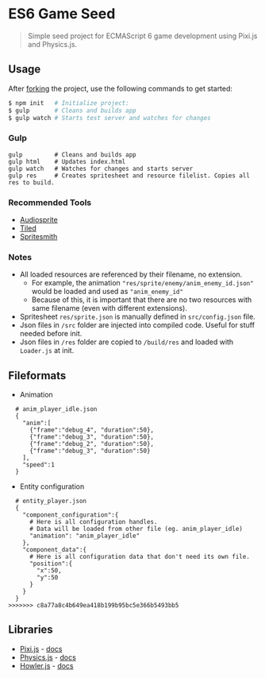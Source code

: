 # ES6 Game Seed #
> Simple seed project for ECMAScript 6 game development using Pixi.js and Physics.js.

## Usage ##

After [forking](https://guides.github.com/activities/forking/) the project, use the following commands to get started:

``` Bash
$ npm init   # Initialize project:
$ gulp       # Cleans and builds app
$ gulp watch # Starts test server and watches for changes
```

### Gulp ###
```
gulp         # Cleans and builds app
gulp html    # Updates index.html
gulp watch   # Watches for changes and starts server
gulp res     # Creates spritesheet and resource filelist. Copies all res to build.
```

### Recommended Tools ###
* [Audiosprite](https://www.npmjs.com/package/audiosprite)
* [Tiled](http://www.mapeditor.org)
* [Spritesmith](https://www.npmjs.com/package/gulp.spritesmith)

### Notes ###
* All loaded resources are referenced by their filename, no extension.
  * For example, the animation `"res/sprite/enemy/anim_enemy_id.json"` would be loaded and used as `"anim_enemy_id"`
  * Because of this, it is important that there are no two resources with same filename (even with different extensions).
* Spritesheet `res/sprite.json` is manually defined in `src/config.json` file.
* Json files in `/src` folder are injected into compiled code. Useful for stuff needed before init.
* Json files in `/res` folder are copied to `/build/res` and loaded with `Loader.js` at init.

## Fileformats ##
* Animation
```
  # anim_player_idle.json
  {
    "anim":[
      {"frame":"debug_4", "duration":50},
      {"frame":"debug_3", "duration":50},
      {"frame":"debug_2", "duration":50},
      {"frame":"debug_3", "duration":50}
    ],
    "speed":1
  }
```
* Entity configuration
```
  # entity_player.json
  {
    "component_configuration":{
      # Here is all configuration handles.
      # Data will be loaded from other file (eg. anim_player_idle)
      "animation": "anim_player_idle"
    },
    "component_data":{
      # Here is all configuration data that don't need its own file.
      "position":{
        "x":50,
        "y":50
      }
    }
  }
>>>>>>> c8a77a8c4b649ea418b199b95bc5e366b5493bb5
```

## Libraries ##
* [Pixi.js](http://www.pixijs.com) - [docs](http://pixijs.github.io/docs/)
* [Physics.js](http://wellcaffeinated.net/PhysicsJS/) -  [docs](https://github.com/wellcaffeinated/PhysicsJS/wiki)
* [Howler.js](https://github.com/goldfire/howler.js/) -  [docs](https://github.com/goldfire/howler.js/)
